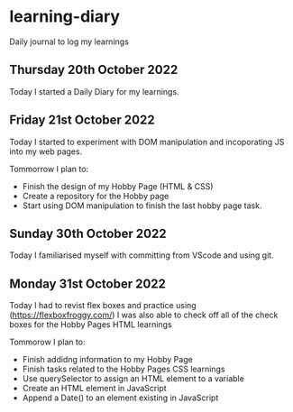 # learning-diary
Daily journal to log my learnings


## Thursday 20th October 2022

Today I started a Daily Diary for my learnings.

## Friday 21st October 2022

Today I started to experiment with DOM manipulation and incoporating JS into my web pages.

Tommorrow I plan to:
- Finish the design of my Hobby Page (HTML & CSS)
- Create a repository for the Hobby page
- Start using DOM manipulation to finish the last hobby page task.

## Sunday 30th October 2022
Today I familiarised myself with committing from VScode and using git.

## Monday 31st October 2022
Today I had to revist flex boxes and practice using (https://flexboxfroggy.com/)
I was also able to check off all of the check boxes for the Hobby Pages HTML learnings

Tommorow I plan to:
- Finish addidng information to my Hobby Page
- Finish tasks related to the Hobby Pages CSS learnings
- Use querySelector to assign an HTML element to a variable
- Create an HTML element in JavaScript
- Append a Date() to an element existing in JavaScript

